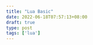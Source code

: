 ```yaml
---
title: "Lua Basic"
date: 2022-06-18T07:57:13+08:00
draft: true
type: post
tags: ['lua']
---
```










